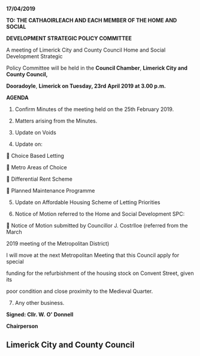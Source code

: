 **17/04/2019**

**TO: THE CATHAOIRLEACH AND EACH MEMBER OF THE HOME AND SOCIAL**

**DEVELOPMENT STRATEGIC POLICY COMMITTEE**

A meeting of Limerick City and County Council Home and Social Development Strategic

Policy Committee will be held in the **Council Chamber**, **Limerick City and County Council,**

**Dooradoyle**, **Limerick on Tuesday, 23rd** **April 2019 at 3.00 p.m.**

**AGENDA**

1. Confirm Minutes of the meeting held on the 25th February 2019.

2. Matters arising from the Minutes.

3. Update on Voids

4. Update on:

 Choice Based Letting

 Metro Areas of Choice

 Differential Rent Scheme

 Planned Maintenance Programme

5. Update on Affordable Housing Scheme of Letting Priorities

6. Notice of Motion referred to the Home and Social Development SPC:

 Notice of Motion submitted by Councillor J. Costrlloe (referred from the March

2019 meeting of the Metropolitan District)

I will move at the next Metropolitan Meeting that this Council apply for special

funding for the refurbishment of the housing stock on Convent Street, given its

poor condition and close proximity to the Medieval Quarter.

7. Any other business.

**Signed: Cllr. W.** **O’** **Donnell**

**Chairperson**

**Limerick City and County Council**
---
